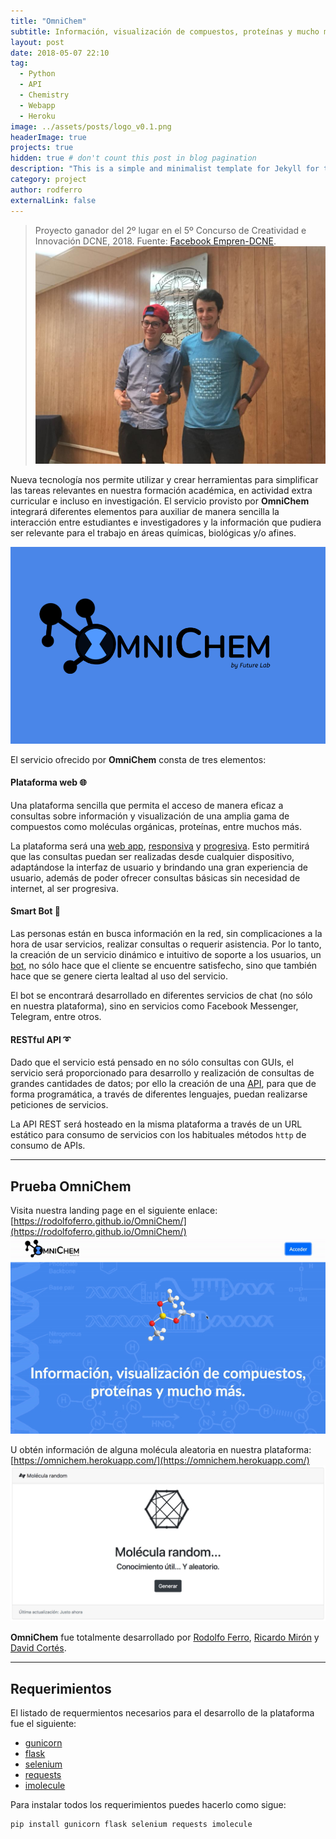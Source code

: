 ```yaml
---
title: "OmniChem"
subtitle: Información, visualización de compuestos, proteínas y mucho más.
layout: post
date: 2018-05-07 22:10
tag:
  - Python
  - API
  - Chemistry
  - Webapp
  - Heroku
image: ../assets/posts/logo_v0.1.png
headerImage: true
projects: true
hidden: true # don't count this post in blog pagination
description: "This is a simple and minimalist template for Jekyll for those who likes to eat noodles."
category: project
author: rodferro
externalLink: false
---
```


> Proyecto ganador del 2º lugar en el 5º Concurso de Creatividad e Innovación DCNE, 2018.
> Fuente: [Facebook Empren-DCNE](https://www.facebook.com/EmprenDcne/photos/2092287824355334/).
> ![5º Concurso de Creatividad e Innovación DCNE](../assets/posts/omnichem.jpg)


Nueva tecnología nos permite utilizar y crear herramientas para simplificar las tareas relevantes en nuestra formación académica, en actividad extra curricular e incluso en investigación. El servicio provisto por **OmniChem** integrará diferentes elementos para auxiliar de manera sencilla la interacción entre estudiantes e investigadores y la información que pudiera ser relevante para el trabajo en áreas químicas, biológicas y/o afines.

![OmniChem](../assets/posts/logo_v0.1_black.png)

El servicio ofrecido por **OmniChem** consta de tres elementos:

#### Plataforma web 🌐

Una plataforma sencilla que permita el acceso de manera eficaz a consultas sobre información y visualización de una amplia gama de compuestos como moléculas orgánicas, proteínas, entre muchos más.

La plataforma será una  [web app](https://impactum.mx/diferencia-pagina-web-plataforma-web-apps/), [responsiva](https://www.smashingmagazine.com/2011/01/guidelines-for-responsive-web-design/) y [progresiva](https://developers.google.com/web/progressive-web-apps/). Esto permitirá que las consultas puedan ser realizadas desde cualquier dispositivo, adaptándose la interfaz de usuario y brindando una gran experiencia de usuario, además de poder ofrecer consultas básicas sin necesidad de internet, al ser progresiva.

#### Smart Bot 🤖

Las personas están en busca información en la red, sin complicaciones a la hora de usar servicios, realizar consultas o requerir asistencia. Por lo tanto, la creación de un servicio dinámico e intuitivo de soporte a los usuarios, un [bot](https://www.techadvisor.co.uk/feature/software/what-are-bots-3638979/), no sólo hace que el cliente se encuentre satisfecho, sino que también hace que se genere cierta lealtad al uso del servicio.

El bot se encontrará desarrollado en diferentes servicios de chat (no sólo en nuestra plataforma), sino en servicios como Facebook Messenger, Telegram, entre otros.

#### RESTful API ➰

Dado que el servicio está pensado en no sólo consultas con GUIs, el servicio será proporcionado para desarrollo y realización de consultas de grandes cantidades de datos; por ello la creación de una [API](https://www.mulesoft.com/resources/api/what-is-an-api), para que de forma programática, a través de diferentes lenguajes, puedan realizarse peticiones de servicios.

La API REST será hosteado en la misma plataforma a través de un URL estático para consumo de servicios con los habituales métodos `http` de consumo de APIs.

---

## Prueba OmniChem

Visita nuestra landing page en el siguiente enlace: [https://rodolfoferro.github.io/OmniChem/](https://rodolfoferro.github.io/OmniChem/)
![OmniChem](../assets/posts/omnichem.gif)

U obtén información de alguna molécula aleatoria en nuestra plataforma: [https://omnichem.herokuapp.com/](https://omnichem.herokuapp.com/)
![Random molecule](../assets/posts/randommol.png)

**OmniChem** fue totalmente desarrollado por [Rodolfo Ferro](https://twitter.com/FerroRodolfo), [Ricardo Mirón](https://twitter.com/richard016) y [David Cortés](https://www.facebook.com/davidcs.mx).

---

## Requerimientos

El listado de requermientos necesarios para el desarrollo de la plataforma fue el siguiente:

- [gunicorn](http://gunicorn.org/)
- [flask](http://flask.pocoo.org/)
- [selenium](http://selenium-python.readthedocs.io/)
- [requests](http://docs.python-requests.org/en/master/)
- [imolecule](http://patrickfuller.github.io/imolecule/)

Para instalar todos los requerimientos puedes hacerlo como sigue:
```bash
pip install gunicorn flask selenium requests imolecule
```
